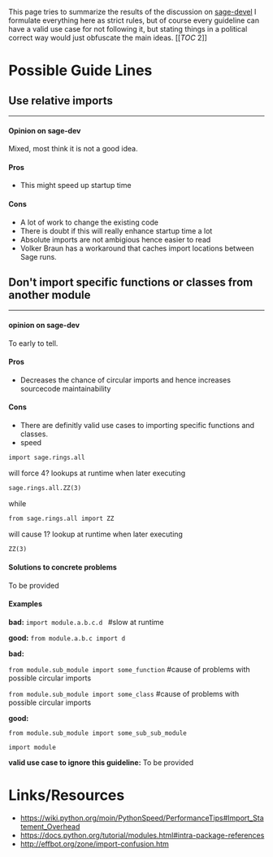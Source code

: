 
This page tries to summarize the results of the discussion on <a class="https" href="https://groups.google.com/forum/#!topic/sage-devel/0sYJMlN16bc">sage-devel</a> I formulate everything here as strict rules, but of course every guideline can have a valid use case for not following it, but stating things in a political correct way would just obfuscate the main ideas. [[_TOC_ 2]] 


# Possible Guide Lines


## Use relative imports



---

 
#### Opinion on sage-dev

Mixed, most think it is not a good idea. 
#### Pros

* This might speed up startup time 

#### Cons

* A lot of work to change the existing code 
* There is doubt if this will really enhance startup time a lot 
* Absolute imports are not ambigious hence easier to read 
* Volker Braun has a workaround that caches import locations between Sage runs. 

## Don't import specific functions or classes from another module



---

 


#### opinion on sage-dev

To early to tell. 
#### Pros

* Decreases the chance of circular imports and hence increases sourcecode maintainability 

#### Cons

* There are definitly valid use cases to importing specific functions and classes. 
* speed  

```txt
import sage.rings.all
```
 will force 4? lookups at runtime when later executing  
```txt
sage.rings.all.ZZ(3)
```
while 
```txt
from sage.rings.all import ZZ
```
will cause 1? lookup at runtime when later executing 
```txt
ZZ(3)
```

#### Solutions to concrete problems

To be provided 


#### Examples

**bad:**  `import module.a.b.c.d `  #slow at runtime 

**good:**   `from module.a.b.c import d` 

**bad:** 

`from module.sub_module import some_function` #cause of problems with possible circular imports 

`from module.sub_module import some_class`  #cause of problems with possible circular imports 

**good:** 

`from module.sub_module import some_sub_sub_module` 

`import module` 

**valid use case to ignore this guideline:** To be provided 


# Links/Resources

* <a class="https" href="https://wiki.python.org/moin/PythonSpeed/PerformanceTips#Import_Statement_Overhead">https://wiki.python.org/moin/PythonSpeed/PerformanceTips#Import_Statement_Overhead</a> 
* <a class="https" href="https://docs.python.org/tutorial/modules.html#intra-package-references">https://docs.python.org/tutorial/modules.html#intra-package-references</a> 
* <a class="http" href="http://effbot.org/zone/import-confusion.htm">http://effbot.org/zone/import-confusion.htm</a> 